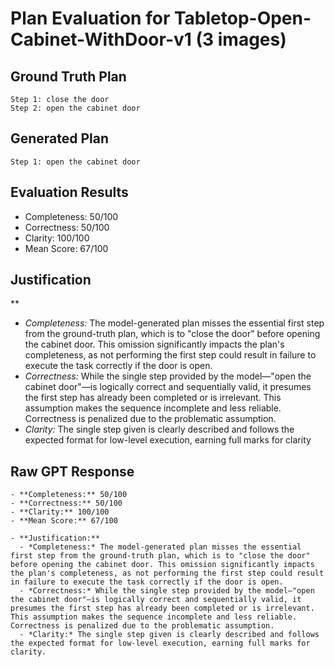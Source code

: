 # Plan Evaluation for Tabletop-Open-Cabinet-WithDoor-v1 (3 images)

## Ground Truth Plan
```
Step 1: close the door
Step 2: open the cabinet door
```

## Generated Plan
```
Step 1: open the cabinet door
```

## Evaluation Results
- Completeness: 50/100
- Correctness: 50/100
- Clarity: 100/100
- Mean Score: 67/100

## Justification
**  
  - *Completeness:* The model-generated plan misses the essential first step from the ground-truth plan, which is to "close the door" before opening the cabinet door. This omission significantly impacts the plan's completeness, as not performing the first step could result in failure to execute the task correctly if the door is open.  
  - *Correctness:* While the single step provided by the model—"open the cabinet door"—is logically correct and sequentially valid, it presumes the first step has already been completed or is irrelevant. This assumption makes the sequence incomplete and less reliable. Correctness is penalized due to the problematic assumption.  
  - *Clarity:* The single step given is clearly described and follows the expected format for low-level execution, earning full marks for clarity

## Raw GPT Response
```
- **Completeness:** 50/100  
- **Correctness:** 50/100  
- **Clarity:** 100/100  
- **Mean Score:** 67/100  

- **Justification:**  
  - *Completeness:* The model-generated plan misses the essential first step from the ground-truth plan, which is to "close the door" before opening the cabinet door. This omission significantly impacts the plan's completeness, as not performing the first step could result in failure to execute the task correctly if the door is open.  
  - *Correctness:* While the single step provided by the model—"open the cabinet door"—is logically correct and sequentially valid, it presumes the first step has already been completed or is irrelevant. This assumption makes the sequence incomplete and less reliable. Correctness is penalized due to the problematic assumption.  
  - *Clarity:* The single step given is clearly described and follows the expected format for low-level execution, earning full marks for clarity.
```
